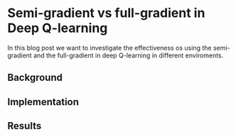 # Semi-gradient vs full-gradient in Deep Q-learning

In this blog post we want to investigate the effectiveness os using the semi-gradient and the full-gradient in deep Q-learning in different enviroments.

## Background

## Implementation

## Results
